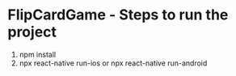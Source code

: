 # FlipCardGame - Steps to run the project
  1. npm install
  2. npx react-native run-ios or npx react-native run-android
